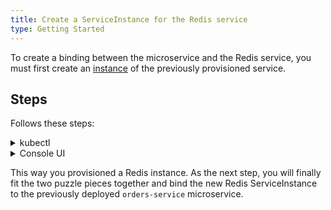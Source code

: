 ```yaml
---
title: Create a ServiceInstance for the Redis service
type: Getting Started
---
```


To create a binding between the microservice and the Redis service, you must first create an [instance](https://svc-cat.io/docs/walkthrough/#step-4---creating-a-new-serviceinstance) of the previously provisioned service.

## Steps

Follows these steps:

<div tabs name="steps" group="create-redis-instance">
  <details>
  <summary label="kubectl">
  kubectl
  </summary>

1. Create a [ServiceInstance CR](https://svc-cat.io/docs/walkthrough/#step-4---creating-a-new-serviceinstance). You will provision the [Redis](https://redis.io/) service with its `micro` plan:

   ```yaml
   cat <<EOF | kubectl apply -f -
   apiVersion: servicecatalog.k8s.io/v1beta1
   kind: ServiceInstance
   metadata:
     name: redis-service
     namespace: orders-service
   spec:
     serviceClassExternalName: redis
     servicePlanExternalName: micro
     parameters:
       imagePullPolicy: Always
   EOF
   ```

2. Check that the ServiceInstance CR was created. This is indicated by the last condition in the CR status being `Ready True`:

   ```bash
   kubectl get serviceinstance redis-service -n orders-service -o=jsonpath="{range .status.conditions[*]}{.type}{'\t'}{.status}{'\n'}{end}"
   ```

    </details>
    <details>
    <summary label="console-ui">
    Console UI
    </summary>

1. In the left navigation panel, go to **Service Management** > **Catalog**.

2. Switch to the **Add-Ons** tab and select **[Experimental] Redis**.

 > **TIP:** You can also use the search bar in the upper right corner of the Console UI to find the service.

3. Select **Add** to provision Redis and create its instance in the `orders-service` Namespace.

4. Change the **Name** to `redis-service` to match the name of the service, leave `micro` in the **Plan** drop-down list, and set **Image pull policy** to `Always`.

5. Select **Create** to confirm the changes.

You will be redirected to the **Catalog Management** > **Instances** > **redis-service** view. Wait until the status of the instance changes from `PROVISIONING` to `RUNNING`.

    </details>
</div>

This way you provisioned a Redis instance. As the next step, you will finally fit the two puzzle pieces together and bind the new Redis ServiceInstance to the previously deployed `orders-service` microservice.

